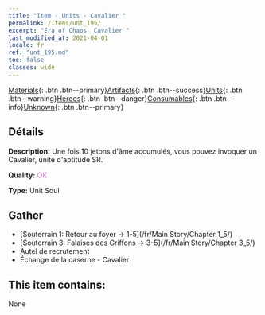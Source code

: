 ```yaml
---
title: "Item - Units - Cavalier "
permalink: /Items/unt_195/
excerpt: "Era of Chaos  Cavalier "
last_modified_at: 2021-04-01
locale: fr
ref: "unt_195.md"
toc: false
classes: wide
---
```

 [Materials](/fr/Items/){: .btn .btn--primary}[Artifacts](/fr/Items/Artifacts/){: .btn .btn--success}[Units](/fr/Items/Units/){: .btn .btn--warning}[Heroes](/fr/Items/Heroes/){: .btn .btn--danger}[Consumables](/fr/Items/Consumables/){: .btn .btn--info}[Unknown](/fr/Items/Unknown/){: .btn .btn--primary}

## Détails
 **Description:** Une fois 10 jetons d'âme accumulés, vous pouvez invoquer un Cavalier, unité d'aptitude SR.

 **Quality:** <span style="color: #DA70D6">OK</span>

 **Type:** Unit Soul

## Gather

*    [Souterrain 1: Retour au foyer -> 1-5](/fr/Main Story/Chapter 1_5/) 
*    [Souterrain 3: Falaises des Griffons -> 3-5](/fr/Main Story/Chapter 3_5/) 
*    Autel de recrutement 
*    Échange de la caserne - Cavalier 

## This item contains:

  None

